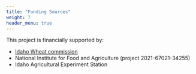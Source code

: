 ```yaml
---
title: "Funding Sources"
weight: 7
header_menu: true
---
```

  
This project is financially supported by:
  
* [Idaho Wheat commission](https://www.idahowheat.org/)
* National Institute for Food and Agriculture (project 2021-67021-34255)
* Idaho Agricultural Experiment Station
